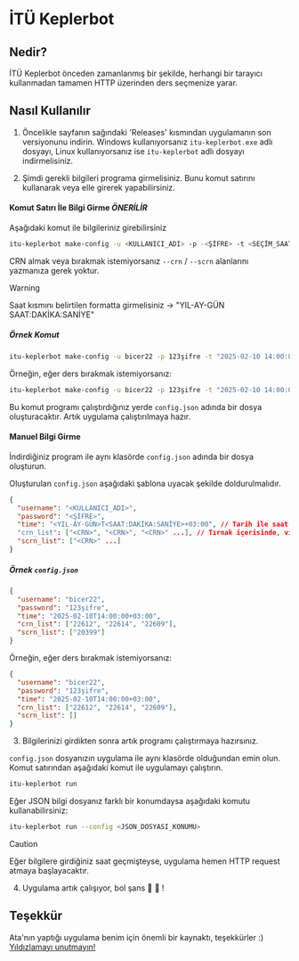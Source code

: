 # İTÜ Keplerbot

## Nedir?

İTÜ Keplerbot önceden zamanlanmış bir şekilde, herhangi bir tarayıcı kullanmadan tamamen HTTP üzerinden ders seçmenize yarar.

## Nasıl Kullanılır

1. Öncelikle sayfanın sağındaki 'Releases' kısmından uygulamanın son versiyonunu indirin. Windows kullanıyorsanız `itu-keplerbot.exe` adlı dosyayı, Linux kullanıyorsanız ise `itu-keplerbot` adlı dosyayı indirmelisiniz.

2. Şimdi gerekli bilgileri programa girmelisiniz. Bunu komut satırını kullanarak veya elle girerek yapabilirsiniz.

#### Komut Satırı İle Bilgi Girme ***ÖNERİLİR***

Aşağıdaki komut ile bilgileriniz girebilirsiniz

```bash
itu-keplerbot make-config -u <KULLANICI_ADI> -p -<ŞİFRE> -t <SEÇİM_SAATİ> --crn <ALINACAK_CRNLER> --scrn <BIRAKILACAK_CRNLER>
```

CRN almak veya bırakmak istemiyorsanız `--crn` / `--scrn` alanlarını yazmanıza gerek yoktur.

> [!WARNING]  
> Saat kısmını belirtilen formatta girmelisiniz -> "YIL-AY-GÜN SAAT:DAKİKA:SANİYE"


##### Örnek Komut

```bash
itu-keplerbot make-config -u bicer22 -p 123şifre -t "2025-02-10 14:00:00" --crn 22612,22614,22609 --scrn 20399
```

Örneğin, eğer ders bırakmak istemiyorsanız:

```bash
itu-keplerbot make-config -u bicer22 -p 123şifre -t "2025-02-10 14:00:00" --crn 22612,22614,22609
```

Bu komut programı çalıştırdığınız yerde `config.json` adında bir dosya oluşturacaktır. Artık uygulama çalıştırılmaya hazır.

#### Manuel Bilgi Girme

İndirdiğiniz program ile aynı klasörde `config.json` adında bir dosya oluşturun.

Oluşturulan `config.json` aşağıdaki şablona uyacak şekilde doldurulmalıdır.

```json
{
  "username": "<KULLANICI_ADI>",
  "password": "<ŞİFRE>",
  "time": "<YIL-AY-GÜN>T<SAAT:DAKİKA:SANİYE>+03:00", // Tarih ile saat arasındaki 'T', ve +03:00 öğelerine dikkat edin!
  "crn_list": ["<CRN>", "<CRN>", "<CRN>" ...], // Tırnak içerisinde, virgüllerle ayrılmış
  "scrn_list": ["<CRN>" ...]
}
```

##### Örnek `config.json`

```json
{
  "username": "bicer22",
  "password": "123şifre",
  "time": "2025-02-10T14:00:00+03:00", 
  "crn_list": ["22612", "22614", "22609"],
  "scrn_list": ["20399"]
}
```

Örneğin, eğer ders bırakmak istemiyorsanız:

```json
{
  "username": "bicer22",
  "password": "123şifre",
  "time": "2025-02-10T14:00:00+03:00", 
  "crn_list": ["22612", "22614", "22609"],
  "scrn_list": []
}
```

3. Bilgilerinizi girdikten sonra artık programı çalıştırmaya hazırsınız. 

`config.json` dosyanızın uygulama ile aynı klasörde olduğundan emin olun. Komut satırından aşağıdaki komut ile uygulamayı çalıştırın.

```bash
itu-keplerbot run
```

Eğer JSON bilgi dosyanız farklı bir konumdaysa aşağıdaki komutu kullanabilirsiniz:

```bash
itu-keplerbot run --config <JSON_DOSYASI_KONUMU>

```

> [!CAUTION]
> Eğer bilgilere girdiğiniz saat geçmişteyse, uygulama hemen HTTP request atmaya başlayacaktır.

4. Uygulama artık çalışıyor, bol şans :pray: :rocket: !

## Teşekkür

Ata'nın yaptığı uygulama benim için önemli bir kaynaktı, teşekkürler :) [Yıldızlamayı unutmayın!](https://github.com/AtaTrkgl/itu-ders-secici)
